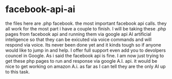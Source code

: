 # facebook-api-ai

the files here are .php facebook. the most important facebook api calls. they all work for the most part i have a couple to finish. 
I will be taking these .php pages from facebook api and running them via google api AI artificial inteligence so that they can be exicuted  via voice commands and will respond via voice. 
Its never been done yet and it kinds tough so if anyone would like to jump in and help. I offer full support even add you to devolpers councel in Google.
As i said the facebook api is fine. I am now just trying to get these php pages to run and response via google A.I. api.
it would be nice to get working on amazon A.i. as far as I can tell they are the only AI up to this task.

